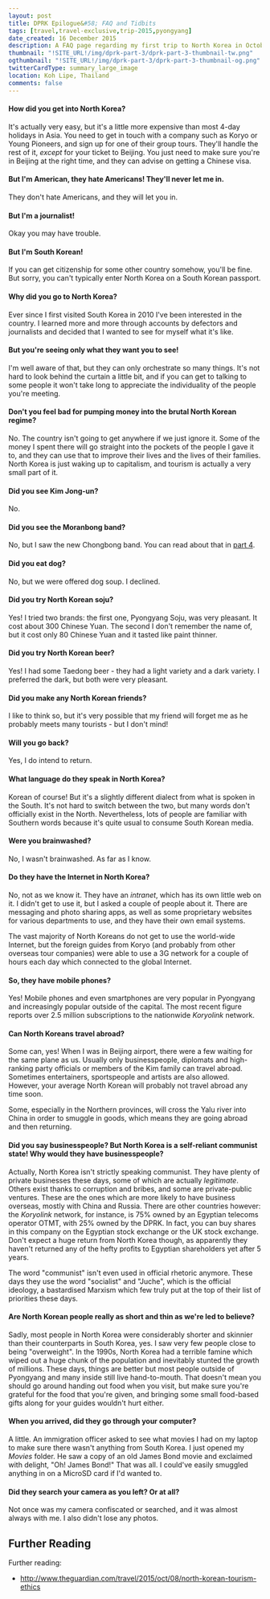 ```yaml
---
layout: post
title: DPRK Epilogue&#58; FAQ and Tidbits
tags: [travel,travel-exclusive,trip-2015,pyongyang]
date_created: 16 December 2015
description: A FAQ page regarding my first trip to North Korea in October 2015, plus little tidbits which didn't fit in other posts.
thumbnail: "!SITE_URL!/img/dprk-part-3/dprk-part-3-thumbnail-tw.png"
ogthumbnail: "!SITE_URL!/img/dprk-part-3/dprk-part-3-thumbnail-og.png"
twitterCardType: summary_large_image
location: Koh Lipe, Thailand
comments: false
---
```


#### How did you get into North Korea?

It's actually very easy, but it's a little more expensive than most 4-day holidays in Asia. You need to get in touch with a company such as Koryo or Young Pioneers, and sign up for one of their group tours. They'll handle the rest of it, *except* for your ticket to Beijing. You just need to make sure you're in Beijing at the right time, and they can advise on getting a Chinese visa.

#### But I'm American, they hate Americans! They'll never let me in.

They don't hate Americans, and they will let you in.

#### But I'm a journalist!

Okay you may have trouble.

#### But I'm South Korean!

If you can get citizenship for some other country somehow, you'll be fine. But sorry, you can't typically enter North Korea on a South Korean passport.

#### Why did you go to North Korea?

Ever since I first visited South Korea in 2010 I've been interested in the country. I learned more and more through accounts by defectors and journalists and decided that I wanted to see for myself what it's like.

#### But you're seeing only what they want you to see!

I'm well aware of that, but they can only orchestrate so many things. It's not hard to look behind the curtain a little bit, and if you can get to talking to some people it won't take long to appreciate the individuality of the people you're meeting.

#### Don't you feel bad for pumping money into the brutal North Korean regime?

No. The country isn't going to get anywhere if we just ignore it. Some of the money I spent there will go straight into the pockets of the people I gave it to, and they can use that to improve their lives and the lives of their families. North Korea is just waking up to capitalism, and tourism is actually a very small part of it.

#### Did you see Kim Jong-un?

No.

#### Did you see the Moranbong band?

No, but I saw the new Chongbong band. You can read about that in [part 4](/blog/dprk-part-4).

#### Did you eat dog?

No, but we were offered dog soup. I declined.

#### Did you try North Korean soju?

Yes! I tried two brands: the first one, Pyongyang Soju, was very pleasant. It cost about 300 Chinese Yuan. The second I don't remember the name of, but it cost only 80 Chinese Yuan and it tasted like paint thinner.

#### Did you try North Korean beer?

Yes! I had some Taedong beer - they had a light variety and a dark variety. I preferred the dark, but both were very pleasant.

#### Did you make any North Korean friends?

I like to think so, but it's very possible that my friend will forget me as he probably meets many tourists - but I don't mind!

#### Will you go back?

Yes, I do intend to return.

#### What language do they speak in North Korea?

Korean of course! But it's a slightly different dialect from what is spoken in the South. It's not hard to switch between the two, but many words don't officially exist in the North. Nevertheless, lots of people are familiar with Southern words because it's quite usual to consume South Korean media.

#### Were you brainwashed?

No, I wasn't brainwashed. As far as I know.

#### Do they have the Internet in North Korea?

No, not as we know it. They have an *intranet*, which has its own little web on it. I didn't get to use it, but I asked a couple of people about it. There are messaging and photo sharing apps, as well as some proprietary websites for various departments to use, and they have their own email systems.

The vast majority of North Koreans do not get to use the world-wide Internet, but the foreign guides from Koryo (and probably from other overseas tour companies) were able to use a 3G network for a couple of hours each day which connected to the global Internet.

#### So, they have mobile phones?

Yes! Mobile phones and even smartphones are very popular in Pyongyang and increasingly popular outside of the capital. The most recent figure reports over 2.5 million subscriptions to the nationwide *Koryolink* network.

#### Can North Koreans travel abroad?

Some can, yes! When I was in Beijing airport, there were a few waiting for the same plane as us. Usually only businesspeople, diplomats and high-ranking party officials or members of the Kim family can travel abroad. Sometimes entertainers, sportspeople and artists are also allowed. However, your average North Korean will probably not travel abroad any time soon.

Some, especially in the Northern provinces, will cross the Yalu river into China in order to smuggle in goods, which means they are going abroad and then returning.

#### Did you say businesspeople? But North Korea is a self-reliant communist state! Why would they have businesspeople?

Actually, North Korea isn't strictly speaking communist. They have plenty of private businesses these days, some of which are actually *legitimate*. Others exist thanks to corruption and bribes, and some are private-public ventures. These are the ones which are more likely to have business overseas, mostly with China and Russia. There are other countries however: the *Koryolink* network, for instance, is 75% owned by an Egyptian telecoms operator OTMT, with 25% owned by the DPRK. In fact, you can buy shares in this company on the Egyptian stock exchange or the UK stock exchange. Don't expect a huge return from North Korea though, as apparently they haven't returned any of the hefty profits to Egyptian shareholders yet after 5 years.

The word "communist" isn't even used in official rhetoric anymore. These days they use the word "socialist" and "Juche", which is the official ideology, a bastardised Marxism which few truly put at the top of their list of priorities these days.

#### Are North Korean people really as short and thin as we're led to believe?

Sadly, most people in North Korea were considerably shorter and skinnier than their counterparts in South Korea, yes. I saw very few people close to being "overweight". In the 1990s, North Korea had a terrible famine which wiped out a huge chunk of the population and inevitably stunted the growth of millions. These days, things are better but most people outside of Pyongyang and many inside still live hand-to-mouth. That doesn't mean you should go around handing out food when you visit, but make sure you're grateful for the food that you're given, and bringing some small food-based gifts along for your guides wouldn't hurt either.

#### When you arrived, did they go through your computer?

A little. An immigration officer asked to see what movies I had on my laptop to make sure there wasn't anything from South Korea. I just opened my *Movies* folder. He saw a copy of an old James Bond movie and exclaimed with delight, "Oh! James Bond!" That was all. I could've easily smuggled anything in on a MicroSD card if I'd wanted to.

#### Did they search your camera as you left? Or at all?

Not once was my camera confiscated or searched, and it was almost always with me. I also didn't lose any photos.

## Further Reading

Further reading:

* http://www.theguardian.com/travel/2015/oct/08/north-korean-tourism-ethics